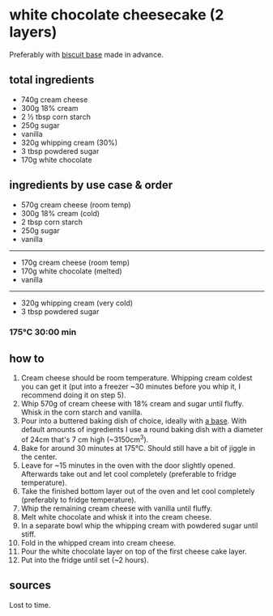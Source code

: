 # white chocolate cheesecake (2 layers)

Preferably with [biscuit base](biscuit-base) made in advance.

## total ingredients

- 740g cream cheese
- 300g 18% cream
- 2 ½ tbsp corn starch
- 250g sugar
- vanilla
- 320g whipping cream (30%)
- 3 tbsp powdered sugar
- 170g white chocolate

## ingredients by use case & order

- 570g cream cheese (room temp)
- 300g 18% cream (cold)
- 2 tbsp corn starch
- 250g sugar
- vanilla
---
- 170g cream cheese (room temp)
- 170g white chocolate (melted)
- vanilla
---
- 320g whipping cream (very cold)
- 3 tbsp powdered sugar

### 175°C 30:00 min

## how to

1. Cream cheese should be room temperature. Whipping cream coldest you can get it (put into a freezer ~30 minutes before you whip it, I recommend doing it on step 5).
2. Whip 570g of cream cheese with 18% cream and sugar until fluffy. Whisk in the corn starch and vanilla.
3. Pour into a buttered baking dish of choice, ideally with [a base](biscuit-base). With default amounts of ingredients I use a round baking dish with a diameter of 24cm that's 7 cm high (~3150cm<sup>3</sup>).
4. Bake for around 30 minutes at 175°C. Should still have a bit of jiggle in the center.
5. Leave for ~15 minutes in the oven with the door slightly opened. Afterwards take out and let cool completely (preferable to fridge temperature).
6. Take the finished bottom layer out of the oven and let cool completely (preferably to fridge temperature).
7. Whip the remaining cream cheese with vanilla until fluffy.
8. Melt white chocolate and whisk it into the cream cheese.
9. In a separate bowl whip the whipping cream with powdered sugar until stiff.
10. Fold in the whipped cream into cream cheese.
11. Pour the white chocolate layer on top of the first cheese cake layer.
12. Put into the fridge until set (~2 hours).

## sources

Lost to time.
